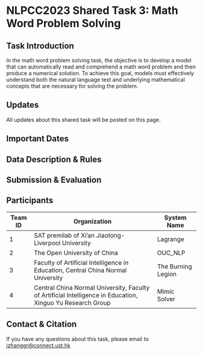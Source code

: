 # NLPCC2023 Shared Task 3: Math Word Problem Solving
## Task Introduction

In the math word problem solving task, the objective is to develop a model that can automatically read and comprehend a math word problem and then produce a numerical solution. To achieve this goal, models must effectively understand both the natural language text and underlying mathematical concepts that are necessary for solving the problem.

## Updates

All updates about this shared task will be posted on this page.

## Important Dates


## Data Description & Rules



## Submission & Evaluation


## Participants

| Team ID | Organization                                                 | System Name  |
| ------- | ------------------------------------------------------------ | ------------ |
| 1       | SAT premilab of Xi’an Jiaotong-Liverpool University | Lagrange       |
| 2       | The Open University of China | OUC_NLP   |
| 3       | Faculty of Artificial Intelligence in Education, Central China Normal University | The Burning Legion |
| 4       | Central China Normal University, Faculty of Artificial Intelligence in Education, Xinguo Yu Research Group | Mimic Solver   |

## Contact & Citation

If you have any questions about this task, please email to jzhanggr@connect.ust.hk